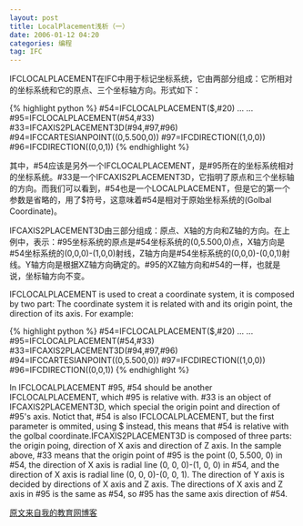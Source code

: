 ```yaml
---
layout: post
title: LocalPlacement浅析（一）
date: 2006-01-12 04:20
categories: 编程
tag: IFC
---
```

  IFCLOCALPLACEMENT在IFC中用于标记坐标系统，它由两部分组成：它所相对的坐标系统和它的原点、三个坐标轴方向。形式如下：
<!-- more -->
{% highlight python %}
#54=IFCLOCALPLACEMENT($,#20)
...
...
#95=IFCLOCALPLACEMENT(#54,#33)
#33=IFCAXIS2PLACEMENT3D(#94,#97,#96)
#94=IFCCARTESIANPOINT((0,5.500,0))
#97=IFCDIRECTION((1,0,0))
#96=IFCDIRECTION((0,0,1))
{% endhighlight %}

  其中，#54应该是另外一个IFCLOCALPLACEMENT，是#95所在的坐标系统相对的坐标系统。#33是一个IFCAXIS2PLACEMENT3D，它指明了原点和三个坐标轴的方向。而我们可以看到，#54也是一个LOCALPLACEMENT，但是它的第一个参数是省略的，用了$符号，这意味着#54是相对于原始坐标系统的(Golbal Coordinate)。

  IFCAXIS2PLACEMENT3D由三部分组成：原点、X轴的方向和Z轴的方向。在上例中，表示：#95坐标系统的原点是#54坐标系统的(0,5.500,0)点，X轴方向是#54坐标系统的(0,0,0)-(1,0,0)射线，Z轴方向是#54坐标系统的(0,0,0)-(0,0,1)射线。Y轴方向是根据XZ轴方向确定的。#95的XZ轴方向和#54的一样，也就是说，坐标轴方向不变。

IFCLOCALPLACEMENT is used to creat a coordinate system, it is composed by two part: The coordinate system it is related with and its origin point, the direction of its axis. For example:

{% highlight python %}
#54=IFCLOCALPLACEMENT($,#20)
...
...
#95=IFCLOCALPLACEMENT(#54,#33)
#33=IFCAXIS2PLACEMENT3D(#94,#97,#96)
#94=IFCCARTESIANPOINT((0,5.500,0))
#97=IFCDIRECTION((1,0,0))
#96=IFCDIRECTION((0,0,1))
{% endhighlight %}

In IFCLOCALPLACEMENT #95, #54 should be another IFCLOCALPLACEMENT, which #95 is relative with. #33 is an object of IFCAXIS2PLACEMENT3D, which special the origin point and direction of #95's axis. Notict that, #54 is also IFCLOCALPLACEMENT, but the first parameter is ommited, using $ instead, this means that #54 is relative with the golbal coordinate.IFCAXIS2PLACEMENT3D is composed of three parts: the origin poing, direction of X axis and direction of Z axis. In the sample above, #33 means that the origin point of #95 is the point (0, 5.500, 0) in #54, the direction of X axis is radial line (0, 0, 0)-(1, 0, 0) in #54, and the direction of X axis is radial line (0, 0, 0)-(0, 0, 1). The direction of Y axis is decided by directions of X axis and Z axis. The directions of X axis and Z axis in #95 is the same as #54, so #95 has the same axis direction of #54.

[原文来自我的教育网博客][原文来自我的教育网博客]

[原文来自我的教育网博客]:http://teacher.edu.cn/pc/article/200601/333805.html
